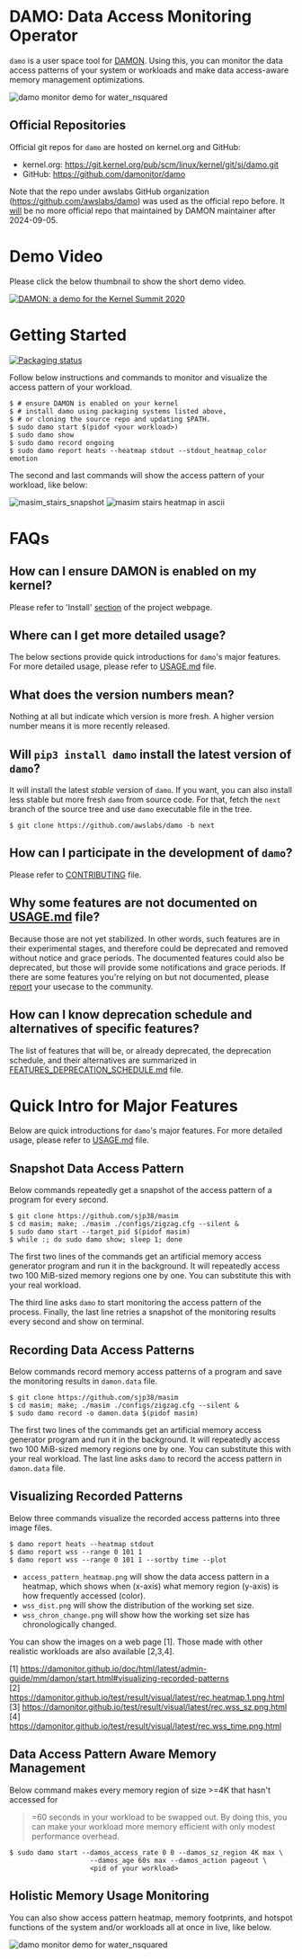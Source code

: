 DAMO: Data Access Monitoring Operator
=====================================

`damo` is a user space tool for [DAMON](https://damonitor.github.io).  Using
this, you can monitor the data access patterns of your system or workloads and
make data access-aware memory management optimizations.

![damo monitor demo for water_nsquared](images/damo_monitor_water_nsquared.gif)


Official Repositories
---------------------

Official git repos for `damo` are hosted on kernel.org and GitHub:

- kernel.org: https://git.kernel.org/pub/scm/linux/kernel/git/sj/damo.git
- GitHub: https://github.com/damonitor/damo

Note that the repo under awslabs GitHub organization
(https://github.com/awslabs/damo) was used as the official repo
before.  It
[will](https://lore.kernel.org/20240813232158.83903-1-sj@kernel.org) be no more
official repo that maintained by DAMON maintainer after 2024-09-05.


Demo Video
==========

Please click the below thumbnail to show the short demo video.

[![DAMON: a demo for the Kernel Summit 2020](
http://img.youtube.com/vi/l63eqbVBZRY/0.jpg)](
http://www.youtube.com/watch?v=l63eqbVBZRY
"DAMON: a demo for the Kernel Summit 2020")


Getting Started
===============

[![Packaging status](https://repology.org/badge/vertical-allrepos/damo.svg)](https://repology.org/project/damo/versions)

Follow below instructions and commands to monitor and visualize the access
pattern of your workload.

    $ # ensure DAMON is enabled on your kernel
    $ # install damo using packaging systems listed above,
    $ # or cloning the source repo and updating $PATH.
    $ sudo damo start $(pidof <your workload>)
    $ sudo damo show
    $ sudo damo record ongoing
    $ sudo damo report heats --heatmap stdout --stdout_heatmap_color emotion

The second and last commands will show the access pattern of your workload,
like below:

![masim_stairs_snapshot](images/masim_stairs_snapshot.png)
![masim stairs heatmap in ascii](images/masim_stairs_heatmap_ascii.png)


FAQs
====

How can I ensure DAMON is enabled on my kernel?
-----------------------------------------------

Please refer to 'Install'
[section](https://sjp38.github.io/post/damon/#install) of the project webpage.

Where can I get more detailed usage?
------------------------------------

The below sections provide quick introductions for `damo`'s major features.
For more detailed usage, please refer to [USAGE.md](USAGE.md) file.


What does the version numbers mean?
-----------------------------------

Nothing at all but indicate which version is more fresh.  A higher version
number means it is more recently released.


Will `pip3 install damo` install the latest version of `damo`?
--------------------------------------------------------------

It will install the latest _stable_ version of `damo`.  If you want, you can
also install less stable but more fresh `damo` from source code.  For that,
fetch the `next` branch of the source tree and use `damo` executable file in
the tree.

    $ git clone https://github.com/awslabs/damo -b next


How can I participate in the development of `damo`?
---------------------------------------------------

Please refer to
[CONTRIBUTING](https://github.com/awslabs/damo/blob/next/CONTRIBUTING) file.


Why some features are not documented on [USAGE.md](USAGE.md) file?
------------------------------------------------------------------

Because those are not yet stabilized.  In other words, such features are in
their experimental stages, and therefore could be deprecated and removed
without notice and grace periods.  The documented features could also be
deprecated, but those will provide some notifications and grace periods.  If
there are some features you're relying on but not documented, please
[report](REPORTING.md) your usecase to the community.


How can I know deprecation schedule and alternatives of specific features?
--------------------------------------------------------------------------

The list of features that will be, or already deprecated, the deprecation
schedule, and their alternatives are summarized in
[FEATURES_DEPRECATION_SCHEDULE.md](FEATURES_DEPRECATION_SCHEDULE.md) file.


Quick Intro for Major Features
==============================

Below are quick introductions for `damo`'s major features.
For more detailed usage, please refer to [USAGE.md](USAGE.md) file.


Snapshot Data Access Pattern
----------------------------

Below commands repeatedly get a snapshot of the access pattern of a program for
every second.

    $ git clone https://github.com/sjp38/masim
    $ cd masim; make; ./masim ./configs/zigzag.cfg --silent &
    $ sudo damo start --target_pid $(pidof masim)
    $ while :; do sudo damo show; sleep 1; done

The first two lines of the commands get an artificial memory access generator
program and run it in the background.  It will repeatedly access two 100
MiB-sized memory regions one by one.  You can substitute this with your real
workload.

The third line asks ``damo`` to start monitoring the access pattern of the
process.  Finally, the last line retries a snapshot of the monitoring results
every second and show on terminal.


Recording Data Access Patterns
------------------------------

Below commands record memory access patterns of a program and save the
monitoring results in `damon.data` file.

    $ git clone https://github.com/sjp38/masim
    $ cd masim; make; ./masim ./configs/zigzag.cfg --silent &
    $ sudo damo record -o damon.data $(pidof masim)

The first two lines of the commands get an artificial memory access generator
program and run it in the background.  It will repeatedly access two 100
MiB-sized memory regions one by one.  You can substitute this with your real
workload.  The last line asks ``damo`` to record the access pattern in
``damon.data`` file.


Visualizing Recorded Patterns
-----------------------------

Below three commands visualize the recorded access patterns into three
image files.

    $ damo report heats --heatmap stdout
    $ damo report wss --range 0 101 1
    $ damo report wss --range 0 101 1 --sortby time --plot

- ``access_pattern_heatmap.png`` will show the data access pattern in a
  heatmap, which shows when (x-axis) what memory region (y-axis) is how
  frequently accessed (color).
- ``wss_dist.png`` will show the distribution of the working set size.
- ``wss_chron_change.png`` will show how the working set size has
  chronologically changed.

You can show the images on a web page [1].  Those made with other realistic
workloads are also available [2,3,4].

[1] https://damonitor.github.io/doc/html/latest/admin-guide/mm/damon/start.html#visualizing-recorded-patterns<br>
[2] https://damonitor.github.io/test/result/visual/latest/rec.heatmap.1.png.html<br>
[3] https://damonitor.github.io/test/result/visual/latest/rec.wss_sz.png.html<br>
[4] https://damonitor.github.io/test/result/visual/latest/rec.wss_time.png.html


Data Access Pattern Aware Memory Management
-------------------------------------------

Below command makes every memory region of size >=4K that hasn't accessed for
>=60 seconds in your workload to be swapped out.  By doing this, you can make
your workload more memory efficient with only modest performance overhead.

    $ sudo damo start --damos_access_rate 0 0 --damos_sz_region 4K max \
                        --damos_age 60s max --damos_action pageout \
                        <pid of your workload>

Holistic Memory Usage Monitoring
--------------------------------

You can also show access pattern heatmap, memory footprints, and hotspot
functions of the system and/or workloads all at once in live, like below.

![damo monitor demo for water_nsquared](images/damo_monitor_holistic.gif)
